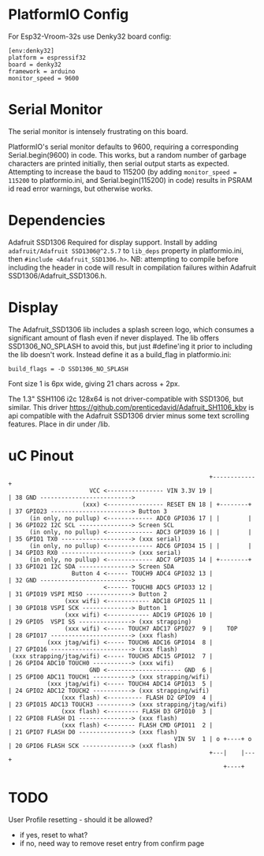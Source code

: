 # PlatformIO Config

For Esp32-Vroom-32s use Denky32 board config:

```
[env:denky32]
platform = espressif32
board = denky32
framework = arduino
monitor_speed = 9600
```

# Serial Monitor

The serial monitor is intensely frustrating on this board.  

PlatformIO's serial monitor defaults to 9600, requiring a corresponding Serial.begin(9600) in code.
This works, but a random number of garbage characters are printed initially, then serial output starts as expected.
Attempting to increase the baud to 115200 (by adding `monitor_speed = 115200` to platformio.ini, and Serial.begin(115200) in code) results in PSRAM id read error warnings, but otherwise works.

# Dependencies

Adafruit SSD1306
    Required for display support.
    Install by adding `adafruit/Adafruit SSD1306@^2.5.7` to `lib_deps` property in platformio.ini, then `#include <Adafruit_SSD1306.h>`.
    NB: attempting to compile before including the header in code will result in compilation failures within Adafruit SSD1306/Adafruit_SSD1306.h.

# Display

The Adafruit_SSD1306 lib includes a splash screen logo, which consumes a significant amount of flash even if never displayed.
The lib offers SSD1306_NO_SPLASH to avoid this, but just #define'ing it prior to including the lib doesn't work. Instead define it as a build_flag in platformio.ini:

```
build_flags = -D SSD1306_NO_SPLASH
```

Font size 1 is 6px wide, giving 21 chars across + 2px.


The 1.3" SSH1106 i2c 128x64 is not driver-compatible with SSD1306, but similar.
This driver https://github.com/prenticedavid/Adafruit_SH1106_kbv is api compatible with the Adafruit SSD1306 drvier minus some
text scrolling features. Place in dir under /lib.



# uC Pinout

```
                                                         +------------+
                       VCC <---------------- VIN 3.3V 19 |            | 38 GND -------------------------->
                     (xxx) <---------------- RESET EN 18 | +--------+ | 37 GPIO23 -----------------------> Button 3
      (in only, no pullup) <------------- ADC0 GPIO36 17 | |        | | 36 GPIO22 I2C SCL ---------------> Screen SCL
      (in only, no pullup) <------------- ADC3 GPIO39 16 | |        | | 35 GPIO1 TX0 --------------------> (xxx serial)
      (in only, no pullup) <------------- ADC6 GPIO34 15 | |        | | 34 GPIO3 RX0 --------------------> (xxx serial)
      (in only, no pullup) <------------- ADC7 GPIO35 14 | +--------+ | 33 GPIO21 I2C SDA ---------------> Screen SDA
                  Button 4 <------ TOUCH9 ADC4 GPIO32 13 |            | 32 GND --------------------------> 
                           <------ TOUCH8 ADC5 GPIO33 12 |            | 31 GPIO19 VSPI MISO -------------> Button 2
                (xxx wifi) <------------ ADC18 GPIO25 11 |            | 30 GPIO18 VSPI SCK --------------> Button 1
                (xxx wifi) <------------ ADC19 GPIO26 10 |            | 29 GPIO5  VSPI SS ---------------> (xxx strapping)
                (xxx wifi) <----- TOUCH7 ADC17 GPIO27  9 |    TOP     | 28 GPIO17 -----------------------> (xxx flash)
           (xxx jtag/wifi) <----- TOUCH6 ADC16 GPIO14  8 |            | 27 GPIO16 -----------------------> (xxx flash) 
 (xxx strapping/jtag/wifi) <----- TOUCH5 ADC15 GPIO12  7 |            | 26 GPIO4 ADC10 TOUCH0 -----------> (xxx wifi)
                       GND <--------------------- GND  6 |            | 25 GPIO0 ADC11 TOUCH1 -----------> (xxx strapping/wifi) 
           (xxx jtag/wifi) <----- TOUCH4 ADC14 GPIO13  5 |            | 24 GPIO2 ADC12 TOUCH2 -----------> (xxx strapping/wifi)
               (xxx flash) <---------- FLASH D2 GPIO9  4 |            | 23 GPIO15 ADC13 TOUCH3 ----------> (xxx strapping/jtag/wifi) 
               (xxx flash) <--------- FLASH D3 GPIO10  3 |            | 22 GPIO8 FLASH D1 ---------------> (xxx flash)
               (xxx flash) <-------- FLASH CMD GPIO11  2 |            | 21 GPIO7 FLASH D0 ---------------> (xxx flash)
                                               VIN 5V  1 | o +----+ o | 20 GPIO6 FLASH SCK --------------> (xxX flash)
                                                         +---|    |---+ 
                                                             +----+
```

# TODO

User Profile resetting - should it be allowed?
  - if yes, reset to what?
  - if no, need way to remove reset entry from confirm page